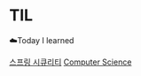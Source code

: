 # TIL
☁️Today I learned


[스프링 시큐리티](https://github.com/cksgns93/SpringSecurity)
[Computer Science](https://github.com/cksgns93/ComputerScience)
